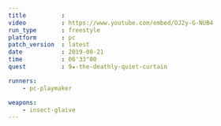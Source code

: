 ```yaml
---
title          :
video          : https://www.youtube.com/embed/OJ2y-G-NUB4
run_type       : freestyle
platform       : pc
patch_version  : latest
date           : 2019-08-21
time           : 06'33"80
quest          : 9★-the-deathly-quiet-curtain

runners:
    - pc-playmaker

weapons:
    - insect-glaive
---
```

